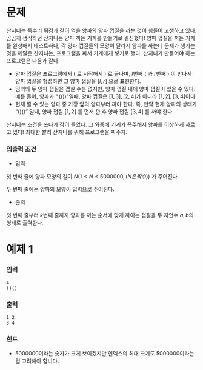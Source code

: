 # 문제

산지니는 독수리 튀김과 같이 먹을 양파의 양파 껍질을 까는 것이 힘들어 고생하고 있다. 곰곰히 생각하던 산지니는 양파 까는 기계를 만들기로 결심했다! 양파 껍질을 까는 기계를 완성해서 테스트하다, 각 양파 껍질들의 모양이 달라서 양파를 까는데 문제가 생기는 것을 깨달은 산지니는, 프로그램을 짜서 기계에게 넣기로 했다. 산지니가 만들어야 하는 프로그램은 다음과 같다.

- 양파 껍질은 프로그램에서 ( 로 시작해서 ) 로 끝나며, $l$번째 ( 과 $r$번째 ) 이 만나서 양파 껍질을 형성하면 그 양파 껍질을 $[l, r]$ 으로 표현한다.
- 임의의 두 양파 껍질은 겹칠 수는 없지만, 양파 껍질 내에 양파 껍질이 있을 수 있다. 예를 들어, 양파가 $“(())”$일때, 양파 껍질은 $[1, 3], [2, 4]$가 아니라 $[1, 2], [3, 4]$이다
- 현재 깔 수 있는 양파 중 가장 앞의 양파부터 까야 한다. 즉, 만약 현재 양파의 상태가 “()()” 일때, 양파 껍질 $[1, 2]$ 를 먼저 깐 후 양파 껍질 $[3, 4]$ 를 까야 한다.

산지니는 조건을 쓰다가 잠이 들었다. 그 와중에 기계가 폭주해서 양파를 이상하게 자르고 있다! 최대한 빨리 산지니를 위해 프로그램을 짜주자.

### 입출력 조건

- 입력

첫 번째 줄에 양파 모양의 길이 $N(1 ≤ N ≤ 5000000, (N은 짝수))$ 가 주어진다. 

두 번째 줄에는 양파의 모양이 입력으로 주어진다.

- 출력

첫 번째 줄부터 $k$번째 줄까지 양파를 까는 순서에 맞게 까이는 껍질을 두 자연수 $a, b$의 형태로 출력한다.

# 예제 1

### 입력

```
4
()()
```

### 출력

```
1 2
3 4
```

### 힌트
- 5000000이라는 숫자가 크게 보이겠지만 인덱스의 최대 크기도 5000000이라는 걸 고려해야 합니다.
